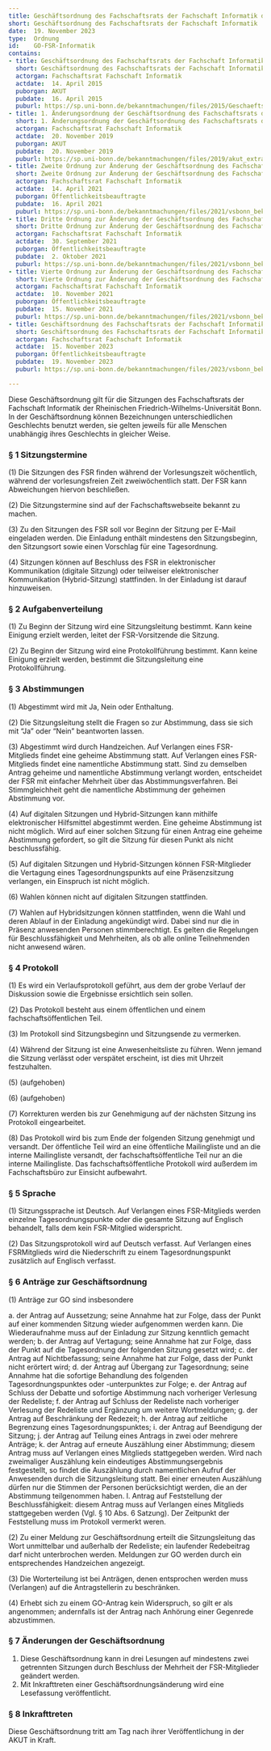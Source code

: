 ```yaml
---
title: Geschäftsordnung des Fachschaftsrats der Fachschaft Informatik der Rheinischen Friedrich-Wilhelms-Universität Bonn
short: Geschäftsordnung des Fachschaftsrats der Fachschaft Informatik
date:  19. November 2023
type:  Ordnung
id:    GO-FSR-Informatik
contains:
- title: Geschäftsordnung des Fachschaftsrats der Fachschaft Informatik der Rheinischen Friedrich-Wilhelms-Universität Bonn
  short: Geschäftsordnung des Fachschaftsrats der Fachschaft Informatik
  actorgan: Fachschaftsrat Fachschaft Informatik
  actdate:  14. April 2015
  puborgan: AKUT
  pubdate:  16. April 2015
  puburl: https://sp.uni-bonn.de/bekanntmachungen/files/2015/Geschaeftsordnung-FSR-beschlossen-akut-extra.pdf
- title: 1. Änderungsordnung der Geschäftsordnung des Fachschaftsrats der Fachschaft Informatik der Rheinischen Friedrich-Wilhelms-Universität Bonn
  short: 1. Änderungsordnung der Geschäftsordnung des Fachschaftsrats der Fachschaft Informatik
  actorgan: Fachschaftsrat Fachschaft Informatik
  actdate:  20. November 2019
  puborgan: AKUT
  pubdate:  20. November 2019
  puburl: https://sp.uni-bonn.de/bekanntmachungen/files/2019/akut_extra_2019-23.pdf
- title: Zweite Ordnung zur Änderung der Geschäftsordnung des Fachschaftsrats der Fachschaft Informatik
  short: Zweite Ordnung zur Änderung der Geschäftsordnung des Fachschaftsrats der Fachschaft Informatik
  actorgan: Fachschaftsrat Fachschaft Informatik
  actdate:  14. April 2021
  puborgan: Öffentlichkeitsbeauftragte
  pubdate:  16. April 2021
  puburl: https://sp.uni-bonn.de/bekanntmachungen/files/2021/vsbonn_bekanntmachung_2021-18.pdf
- title: Dritte Ordnung zur Änderung der Geschäftsordnung des Fachschaftsrats der Fachschaft Informatik
  short: Dritte Ordnung zur Änderung der Geschäftsordnung des Fachschaftsrats der Fachschaft Informatik
  actorgan: Fachschaftsrat Fachschaft Informatik
  actdate:  30. September 2021
  puborgan: Öffentlichkeitsbeauftragte
  pubdate:  2. Oktober 2021
  puburl: https://sp.uni-bonn.de/bekanntmachungen/files/2021/vsbonn_bekanntmachung_2021-51.pdf
- title: Vierte Ordnung zur Änderung der Geschäftsordnung des Fachschaftsrats der Fachschaft Informatik
  short: Vierte Ordnung zur Änderung der Geschäftsordnung des Fachschaftsrats der Fachschaft Informatik
  actorgan: Fachschaftsrat Fachschaft Informatik
  actdate:  10. November 2021
  puborgan: Öffentlichkeitsbeauftragte
  pubdate:  15. November 2021
  puburl: https://sp.uni-bonn.de/bekanntmachungen/files/2021/vsbonn_bekanntmachung_2021-61.pdf
- title: Geschäftsordnung des Fachschaftsrats der Fachschaft Informatik der Rheinischen Friedrich-Wilhelms-Universität Bonn
  short: Geschäftsordnung des Fachschaftsrats der Fachschaft Informatik
  actorgan: Fachschaftsrat Fachschaft Informatik
  actdate:  15. November 2023
  puborgan: Öffentlichkeitsbeauftragte
  pubdate:  19. November 2023
  puburl: https://sp.uni-bonn.de/bekanntmachungen/files/2023/vsbonn_bekanntmachung_2023-74.pdf

---
```


Diese Geschäftsordnung gilt für die Sitzungen des Fachschaftsrats der Fachschaft Informatik der Rheinischen Friedrich-Wilhelms-Universität Bonn. In der
Geschäftsordnung können Bezeichnungen unterschiedlichen Geschlechts benutzt
werden, sie gelten jeweils für alle Menschen unabhängig ihres Geschlechts in
gleicher Weise.


### § 1 Sitzungstermine

(1) Die Sitzungen des FSR finden während der Vorlesungszeit wöchentlich,
während der vorlesungsfreien Zeit zweiwöchentlich statt. Der FSR kann
Abweichungen hiervon beschließen.

(2) Die Sitzungstermine sind auf der Fachschaftswebseite bekannt zu machen.

(3) Zu den Sitzungen des FSR soll vor Beginn der Sitzung per E-Mail eingeladen werden. Die Einladung enthält mindestens den Sitzungsbeginn, den
Sitzungsort sowie einen Vorschlag für eine Tagesordnung.

(4) Sitzungen können auf Beschluss des FSR in elektronischer Kommunikation (digitale Sitzung)
oder teilweiser elektronischer Kommunikation (Hybrid-Sitzung) stattfinden. In der Einladung ist darauf hinzuweisen.


### § 2 Aufgabenverteilung

(1) Zu Beginn der Sitzung wird eine Sitzungsleitung bestimmt. Kann keine
Einigung erzielt werden, leitet der FSR-Vorsitzende die Sitzung.

(2) Zu Beginn der Sitzung wird eine Protokollführung bestimmt. Kann
keine Einigung erzielt werden, bestimmt die Sitzungsleitung eine Protokollführung.


### § 3 Abstimmungen

(1) Abgestimmt wird mit Ja, Nein oder Enthaltung.

(2) Die Sitzungsleitung stellt die Fragen so zur Abstimmung, dass sie sich mit
“Ja” oder “Nein” beantworten lassen.

(3) Abgestimmt wird durch Handzeichen. Auf Verlangen eines FSR-Mitglieds
findet eine geheime Abstimmung statt. Auf Verlangen eines FSR-Mitglieds
findet eine namentliche Abstimmung statt. Sind zu demselben Antrag
geheime und namentliche Abstimmung verlangt worden, entscheidet der
FSR mit einfacher Mehrheit über das Abstimmungsverfahren. Bei Stimmgleichheit geht die namentliche Abstimmung der geheimen Abstimmung
vor.

(4) Auf digitalen Sitzungen und Hybrid-Sitzungen kann mithilfe elektronischer Hilfsmittel abgestimmt werden. Eine geheime Abstimmung ist nicht
möglich. Wird auf einer solchen Sitzung für einen Antrag eine geheime
Abstimmung gefordert, so gilt die Sitzung für diesen Punkt als nicht
beschlussfähig.

(5) Auf digitalen Sitzungen und Hybrid-Sitzungen können FSR-Mitglieder die
Vertagung eines Tagesordnungspunkts auf eine Präsenzsitzung verlangen,
ein Einspruch ist nicht möglich.

(6) Wahlen können nicht auf digitalen Sitzungen stattfinden.

(7) Wahlen auf Hybridsitzungen können stattfinden, wenn die Wahl und deren
Ablauf in der Einladung angekündigt wird. Dabei sind nur die in Präsenz
anwesenden Personen stimmberechtigt. Es gelten die Regelungen für
Beschlussfähigkeit und Mehrheiten, als ob alle online Teilnehmenden nicht
anwesend wären.


### § 4 Protokoll

(1) Es wird ein Verlaufsprotokoll geführt, aus dem der grobe Verlauf der
Diskussion sowie die Ergebnisse ersichtlich sein sollen.

(2) Das Protokoll besteht aus einem öffentlichen und einem fachschaftsöffentlichen Teil.

(3) Im Protokoll sind Sitzungsbeginn und Sitzungsende zu vermerken.

(4) Während der Sitzung ist eine Anwesenheitsliste zu führen. Wenn jemand die
Sitzung verlässt oder verspätet erscheint, ist dies mit Uhrzeit festzuhalten.

(5) (aufgehoben)

(6) (aufgehoben)

(7) Korrekturen werden bis zur Genehmigung auf der nächsten Sitzung ins
Protokoll eingearbeitet.

(8) Das Protokoll wird bis zum Ende der folgenden Sitzung genehmigt und
versandt. Der öffentliche Teil wird an eine öffentliche Mailingliste und an
die interne Mailingliste versandt, der fachschaftsöffentliche Teil nur an die
interne Mailingliste. Das fachschaftsöffentliche Protokoll wird außerdem
im Fachschaftsbüro zur Einsicht aufbewahrt.


### § 5 Sprache

(1) Sitzungssprache ist Deutsch. Auf Verlangen eines FSR-Mitglieds werden einzelne Tagesordnungspunkte oder die gesamte Sitzung auf Englisch
behandelt, falls dem kein FSR-Mitglied widerspricht.

(2) Das Sitzungsprotokoll wird auf Deutsch verfasst. Auf Verlangen eines FSRMitglieds wird die Niederschrift zu einem Tagesordnungspunkt zusätzlich
auf Englisch verfasst.


### § 6 Anträge zur Geschäftsordnung

(1) Anträge zur GO sind insbesondere

a. der Antrag auf Aussetzung; seine Annahme hat zur Folge, dass der Punkt
auf einer kommenden Sitzung wieder aufgenommen werden kann. Die
Wiederaufnahme muss auf der Einladung zur Sitzung kenntlich gemacht
werden;
b. der Antrag auf Vertagung; seine Annahme hat zur Folge, dass der Punkt
auf die Tagesordnung der folgenden Sitzung gesetzt wird;
c. der Antrag auf Nichtbefassung; seine Annahme hat zur Folge, dass der
Punkt nicht erörtert wird;
d. der Antrag auf Übergang zur Tagesordnung; seine Annahme hat die sofortige Behandlung des folgenden Tagesordnungspunktes oder -unterpunktes
zur Folge;
e. der Antrag auf Schluss der Debatte und sofortige Abstimmung nach
vorheriger Verlesung der Redeliste;
f. der Antrag auf Schluss der Redeliste nach vorheriger Verlesung der Redeliste
und Ergänzung um weitere Wortmeldungen;
g. der Antrag auf Beschränkung der Redezeit;
h. der Antrag auf zeitliche Begrenzung eines Tagesordnungspunktes;
i. der Antrag auf Beendigung der Sitzung;
j. der Antrag auf Teilung eines Antrags in zwei oder mehrere Anträge;
k. der Antrag auf erneute Auszählung einer Abstimmung; diesem Antrag
muss auf Verlangen eines Mitglieds stattgegeben werden. Wird nach
zweimaliger Auszählung kein eindeutiges Abstimmungsergebnis festgestellt,
so findet die Auszählung durch namentlichen Aufruf der Anwesenden durch
die Sitzungsleitung statt. Bei einer erneuten Auszählung dürfen nur die
Stimmen der Personen berücksichtigt werden, die an der Abstimmung
teilgenommen haben.
l. Antrag auf Feststellung der Beschlussfähigkeit: diesem Antrag muss auf
Verlangen eines Mitglieds stattgegeben werden (Vgl. § 10 Abs. 6 Satzung).
Der Zeitpunkt der Feststellung muss im Protokoll vermerkt weren.

(2) Zu einer Meldung zur Geschäftsordnung erteilt die Sitzungsleitung das
Wort unmittelbar und außerhalb der Redeliste; ein laufender Redebeitrag
darf nicht unterbrochen werden. Meldungen zur GO werden durch ein
entsprechendes Handzeichen angezeigt.

(3) Die Worterteilung ist bei Anträgen, denen entsprochen werden muss (Verlangen) auf die Antragstellerin zu beschränken.

(4) Erhebt sich zu einem GO-Antrag kein Widerspruch, so gilt er als angenommen; andernfalls ist der Antrag nach Anhörung einer Gegenrede abzustimmen.


### § 7 Änderungen der Geschäftsordnung

1) Diese Geschäftsordnung kann in drei Lesungen auf mindestens zwei getrennten Sitzungen durch Beschluss der Mehrheit der FSR-Mitglieder geändert
werden.
2) Mit Inkrafttreten einer Geschäftsordnungsänderung wird eine Lesefassung
veröffentlicht.


### § 8 Inkrafttreten

Diese Geschäftsordnung tritt am Tag nach ihrer Veröffentlichung in der AKUT
in Kraft.
